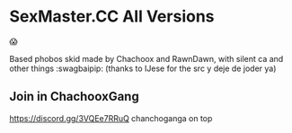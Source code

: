 # SexMaster.CC All Versions
:scream:

Based phobos skid made by Chachoox and RawnDawn, with silent ca and other things :swagbaipip: (thanks to IJese for the src y deje de joder ya)

## Join in ChachooxGang

https://discord.gg/3VQEe7RRuQ chanchoganga on top

